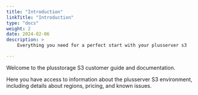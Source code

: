 ```yaml
---
title: "Introduction"
linkTitle: "Introduction"
type: "docs"
weight: 2
date: 2024-02-06
description: >
    Everything you need for a perfect start with your plusserver s3

---
```


Welcome to the plusstorage S3 customer guide and documentation.

Here you have access to information about the plusserver S3 environment, including details about regions, pricing, and known issues.